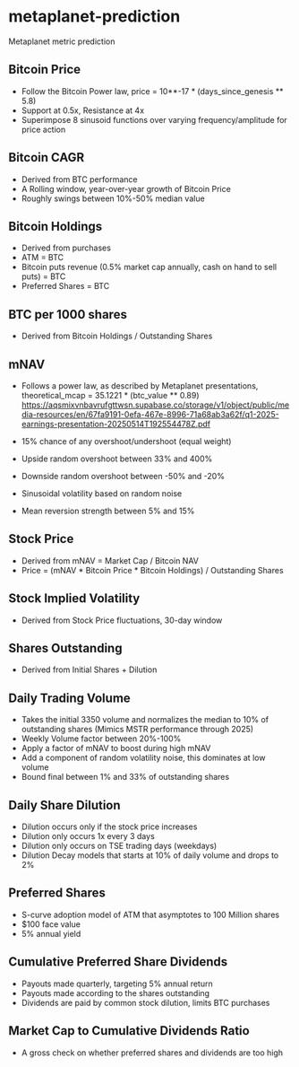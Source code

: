 # metaplanet-prediction
Metaplanet metric prediction

## Bitcoin Price

- Follow the Bitcoin Power law, price = 10**-17 * (days_since_genesis ** 5.8)
- Support at 0.5x, Resistance at 4x
- Superimpose 8 sinusoid functions over varying frequency/amplitude for price action

## Bitcoin CAGR

- Derived from BTC performance
- A Rolling window, year-over-year growth of Bitcoin Price
- Roughly swings between 10%-50% median value

## Bitcoin Holdings

- Derived from purchases
- ATM = BTC
- Bitcoin puts revenue (0.5% market cap annually, cash on hand to sell puts) = BTC
- Preferred Shares = BTC

## BTC per 1000 shares

- Derived from Bitcoin Holdings / Outstanding Shares

## mNAV

- Follows a power law, as described by Metaplanet presentations, theoretical_mcap = 35.1221 * (btc_value ** 0.89)
https://aqsmixvnbavrufgttwsn.supabase.co/storage/v1/object/public/media-resources/en/67fa9191-0efa-467e-8996-71a68ab3a62f/q1-2025-earnings-presentation-20250514T192554478Z.pdf

- 15% chance of any overshoot/undershoot (equal weight)
- Upside random overshoot between 33% and 400%
- Downside random overshoot between -50% and -20%
- Sinusoidal volatility based on random noise
- Mean reversion strength between 5% and 15%

## Stock Price

- Derived from mNAV = Market Cap / Bitcoin NAV
- Price = (mNAV * Bitcoin Price * Bitcoin Holdings) / Outstanding Shares

## Stock Implied Volatility

- Derived from Stock Price fluctuations, 30-day window

## Shares Outstanding 

- Derived from Initial Shares + Dilution

## Daily Trading Volume

- Takes the initial 3350 volume and normalizes the median to 10% of outstanding shares (Mimics MSTR performance through 2025)
- Weekly Volume factor between 20%-100%
- Apply a factor of mNAV to boost during high mNAV
- Add a component of random volatility noise, this dominates at low volume
- Bound final between 1% and 33% of outstanding shares

## Daily Share Dilution

- Dilution occurs only if the stock price increases
- Dilution only occurs 1x every 3 days
- Dilution only occurs on TSE trading days (weekdays)
- Dilution Decay models that starts at 10% of daily volume and drops to 2%

## Preferred Shares

- S-curve adoption model of ATM that asymptotes to 100 Million shares
- $100 face value
- 5% annual yield

## Cumulative Preferred Share Dividends

- Payouts made quarterly, targeting 5% annual return
- Payouts made according to the shares outstanding
- Dividends are paid by common stock dilution, limits BTC purchases

## Market Cap to Cumulative Dividends Ratio

- A gross check on whether preferred shares and dividends are too high